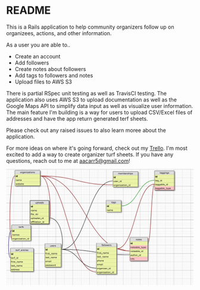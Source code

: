 # README

This is a Rails application to help community organizers follow up on organizees, actions, and other information.

As a user you are able to..

* Create an account
* Add followers
* Create notes about followers
* Add tags to followers and notes
* Upload files to AWS S3

There is partial RSpec unit testing as well as TravisCI testing. The application also uses AWS S3 to upload documentation as well as the Google Maps API to simplify data input as well as visualize user information. The main feature I'm building is a way for users to upload CSV/Excel files of addresses and have the app return generated terf sheets.

Please check out any raised issues to also learn moree about the application.

For more ideas on where it's going forward, check out my [Trello](https://trello.com/b/2AeBVEEs/follow-up). I'm most excited to add a way to create organizer turf sheets. If you have any questions, reach out to me at aacarr5@gmail.com!

![schema](schema.jpg)

<!-- brew services restart postgresql (give this command when app won't start?) -->

